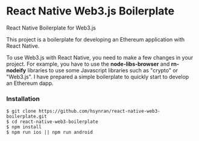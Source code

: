 # React Native Web3.js Boilerplate

React Native Boilerplate for Web3.js

This project is a boilerplate for developing an Ethereum application with React Native.

To use Web3.js with React Native, you need to make a few changes in your project. For example, you have to use the **node-libs-browser** and **rn-nodeify** libraries to use some Javascript libraries such as "crypto" or "Web3.js". I have prepared a simple boilerplate to quickly start to develop an Ethereum dapp.

### Installation 

```
$ git clone https://github.com/hsynran/react-native-web3-boilerplate.git
$ cd react-native-web3-boilerplate
$ npm install
$ npm run ios || npm run android
```
